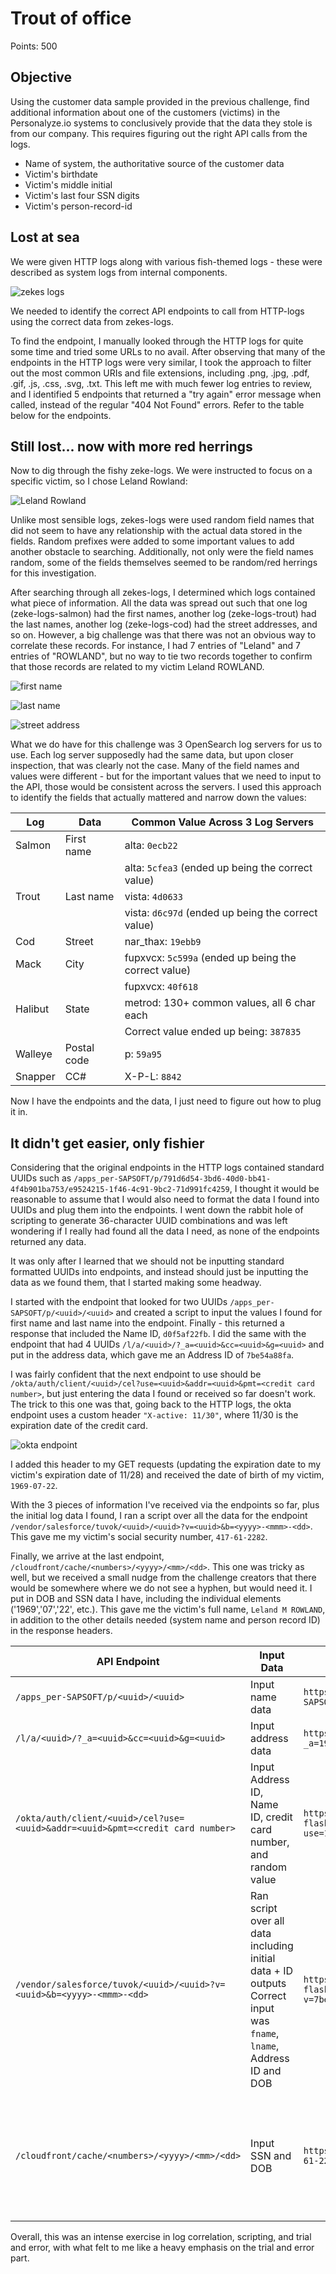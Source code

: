 # Trout of office

Points: 500

## Objective

Using the customer data sample provided in the previous challenge, find additional information about one of the customers (victims) in the Personalyze.io systems to conclusively provide that the data they stole is from our company. This requires figuring out the right API calls from the logs.

- Name of system, the authoritative source of the customer data
- Victim's birthdate
- Victim's middle initial
- Victim's last four SSN digits
- Victim's person-record-id

## Lost at sea

We were given HTTP logs along with various fish-themed logs - these were described as system logs from internal components.

![zekes logs](zekes-logs.png)

We needed to identify the correct API endpoints to call from HTTP-logs using the correct data from zekes-logs.

To find the endpoint, I manually looked through the HTTP logs for quite some time and tried some URLs to no avail. After observing that many of the endpoints in the HTTP logs were very similar, I took the approach to filter out the most common URIs and file extensions, including .png, .jpg, .pdf, .gif, .js, .css, .svg, .txt. This left me with much fewer log entries to review, and I identified 5 endpoints that returned a "try again" error message when called, instead of the regular "404 Not Found" errors. Refer to the table below for the endpoints.

## Still lost... now with more red herrings

Now to dig through the fishy zeke-logs. We were instructed to focus on a specific victim, so I chose Leland Rowland:

![Leland Rowland](leland_rowland.png)

Unlike most sensible logs, zekes-logs were used random field names that did not seem to have any relationship with the actual data stored in the fields. Random prefixes were added to some important values to add another obstacle to searching. Additionally, not only were the field names random, some of the fields themselves seemed to be random/red herrings for this investigation.

After searching through all zekes-logs, I determined which logs contained what piece of information. All the data was spread out such that one log (zeke-logs-salmon) had the first names, another log (zeke-logs-trout) had the last names, another log (zeke-logs-cod) had the street addresses, and so on. However, a big challenge was that there was not an obvious way to correlate these records. For instance, I had 7 entries of "Leland" and 7 entries of "ROWLAND", but no way to tie two records together to confirm that those records are related to my victim Leland ROWLAND.

![first name](first_name.png)

![last name](last_name.png)

![street address](street_address.png)

What we do have for this challenge was 3 OpenSearch log servers for us to use. Each log server supposedly had the same data, but upon closer inspection, that was clearly not the case. Many of the field names and values were different - but for the important values that we need to input to the API, those would be consistent across the servers. I used this approach to identify the fields that actually mattered and narrow down the values:

| Log     | Data       | Common Value Across 3 Log Servers                      |
|---------|------------|--------------------------------------------------------|
| Salmon  | First name | alta: `0ecb22`                                         |
|         |            | alta: `5cfea3` (ended up being the correct value)      |
| Trout   | Last name  | vista: `4d0633`                                        |
|         |            | vista: `d6c97d` (ended up being the correct value)     |
| Cod     | Street     | nar_thax: `19ebb9`                                     |
| Mack    | City       | fupxvcx: `5c599a` (ended up being the correct value)   |
|         |            | fupxvcx: `40f618`                                      |
| Halibut | State      | metrod: 130+ common values, all 6 char each            |
|         |            | Correct value ended up being: `387835`                 |
| Walleye | Postal code| p: `59a95`                                             |
| Snapper | CC#        | X-P-L: `8842`                                          |

Now I have the endpoints and the data, I just need to figure out how to plug it in.

## It didn't get easier, only fishier

Considering that the original endpoints in the HTTP logs contained standard UUIDs such as `/apps_per-SAPSOFT/p/791d6d54-3bd6-40d0-bb41-4f4b901ba753/e9524215-1f46-4c91-9bc2-71d991fc4259`, I thought it would be reasonable to assume that I would also need to format the data I found into UUIDs and plug them into the endpoints. I went down the rabbit hole of scripting to generate 36-character UUID combinations and was left wondering if I really had found all the data I need, as none of the endpoints returned any data.

It was only after I learned that we should not be inputting standard formatted UUIDs into endpoints, and instead should just be inputting the data as we found them, that I started making some headway.

I started with the endpoint that looked for two UUIDs `/apps_per-SAPSOFT/p/<uuid>/<uuid>` and created a script to input the values I found for first name and last name into the endpoint. Finally - this returned a response that included the Name ID, `d0f5af22fb`. I did the same with the endpoint that had 4 UUIDs `/l/a/<uuid>/?_a=<uuid>&cc=<uuid>&g=<uuid>` and put in the address data, which gave me an Address ID of `7be54a88fa`.

I was fairly confident that the next endpoint to use should be `/okta/auth/client/<uuid>/cel?use=<uuid>&addr=<uuid>&pmt=<credit card number>`, but just entering the data I found or received so far doesn't work. The trick to this one was that, going back to the HTTP logs, the okta endpoint uses a custom header `"X-active: 11/30"`, where 11/30 is the expiration date of the credit card.

![okta endpoint](okta_endpoint.png)

I added this header to my GET requests (updating the expiration date to my victim's expiration date of 11/28) and received the date of birth of my victim, `1969-07-22`.

With the 3 pieces of information I've received via the endpoints so far, plus the initial log data I found, I ran a script over all the data for the endpoint `/vendor/salesforce/tuvok/<uuid>/<uuid>?v=<uuid>&b=<yyyy>-<mmm>-<dd>`. This gave me my victim's social security number, `417-61-2282`.

Finally, we arrive at the last endpoint, `/cloudfront/cache/<numbers>/<yyyy>/<mm>/<dd>`. This one was tricky as well, but we received a small nudge from the challenge creators that there would be somewhere where we do not see a hyphen, but would need it. I put in DOB and SSN data I have, including the individual elements ('1969','07','22', etc.). This gave me the victim's full name, `Leland M ROWLAND`, in addition to the other details needed (system name and person record ID) in the response headers.

| **API Endpoint** | **Input Data** | **Generated URL**| **Output Data** |
|------------------|----------------|------------------|-----------------|
| `/apps_per-SAPSOFT/p/<uuid>/<uuid>` | Input name data | `https://target-flask.chals.io/apps_per-SAPSOFT/p/5cfea3/d6c97d` | Name ID: `d0f5af22fb`|
| `/l/a/<uuid>/?_a=<uuid>&cc=<uuid>&g=<uuid>`| Input address data | `https://target-flask.chals.io/l/a/59a95/?_a=19ebb9&cc=5c599a&g=387835` | Address ID: `7be54a88fa`|
| `/okta/auth/client/<uuid>/cel?use=<uuid>&addr=<uuid>&pmt=<credit card number>` | Input Address ID, Name ID, credit card number, and random value | `https://target-flask.chals.io/okta/auth/client/d0f5af22fb/cel?use=123&addr=7be54a88fa&pmt=375524824238842` | DOB: `1969-07-22`<br>Header: `X-active: 11/28`|
| `/vendor/salesforce/tuvok/<uuid>/<uuid>?v=<uuid>&b=<yyyy>-<mmm>-<dd>` | Ran script over all data including initial data + ID outputs<br>Correct input was `fname`, `lname`, Address ID and DOB | `https://target-flask.chals.io/vendor/salesforce/tuvok/d6c97d/5cfea3?v=7be54a88fa&b=1969-07-22` | SSN: `417-61-2282`|
| `/cloudfront/cache/<numbers>/<yyyy>/<mm>/<dd>` | Input SSN and DOB | `https://target-flask.chals.io/cloudfront/cache/417-61-2282/1969/07/22` | Full name: `Leland M ROWLAND`<br>Computer system name: `z3Ke1zCo0l-007`<br>Person record ID: `d9847a3e25`|

Overall, this was an intense exercise in log correlation, scripting, and trial and error, with what felt to me like a heavy emphasis on the trial and error part.
